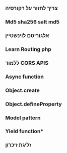 #
##
### צריך לחזור על רקורסיה 
### Md5 sha256 salt md5
### אלגוריטם לוינשטיין
### Learn Routing php
### ללמוד CORS APIS
### Async function
### Object.create
### Object.defineProperty
### Model pattern
### Yield function*
### זליגת זיכרון
 
